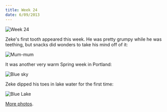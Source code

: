 ```yaml
---
title: Week 24
date: 6/09/2013
---
```


![Week 24](https://lh6.googleusercontent.com/-OQv5T2Lsyg4/UbVloBdGyAI/AAAAAAAAM5g/GTwi5jQhKo0/w715-h716-no/Zeek+Week+24+Graphic.jpg)

Zeke's first tooth appeared this week. He was pretty grumpy while he was teething, but snacks did wonders to take his mind off of it:

![Mum-mum](https://lh6.googleusercontent.com/-RI96toMRuo8/UbVlod2jGqI/AAAAAAAAM5o/m_xVGeqtkFQ/w1077-h716-no/DSC_0820.JPG)

It was another very warm Spring week in Portland:

![Blue sky](https://lh3.googleusercontent.com/-dLXMEreR_xg/UbVl0QnOfHI/AAAAAAAAM6c/HG-2mGkRHL8/w537-h716-no/P1030421.JPG)

Zeke dipped his toes in lake water for the first time:

![Blue Lake](https://lh3.googleusercontent.com/-Lng_yyIW3Ag/UbVl1I9TQAI/AAAAAAAAM6s/h89VmAEjxME/w955-h716-no/P1030416.JPG)

[More photos](https://plus.google.com/photos/109995794392976695103/albums/5887723814213921281).
